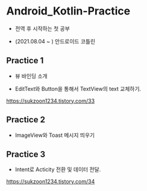 # Android_Kotlin-Practice
* 전역 후 시작하는 첫 공부     
     
* (2021.08.04 ~ ) 안드로이드 코틀린 
## Practice 1     
+ 뷰 바인딩 소개      
     
+ EditText와 Button을 통해서 TextView의 text 교체하기.         
     
https://sukzoon1234.tistory.com/33      
## Practice 2    
+ ImageView와 Toast 메시지 띄우기   
    
## Practice 3   
+ Intent로 Acticity 전환 및 데이터 전달.   
    
https://sukzoon1234.tistory.com/34    
